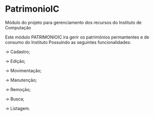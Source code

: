 # PatrimonioIC
Módulo do projeto para gerenciamento dos recursos do Instituto de Computação

Este módulo PATRIMONIOIC ira gerir os patrimônios permantentes e de consumo do Instituto
Possuindo as seguintes funcionalidades:


-> Cadastro;

-> Edição;

-> Movimentação;

-> Manutenção;

-> Remoção;

-> Busca;

-> Listagem.
